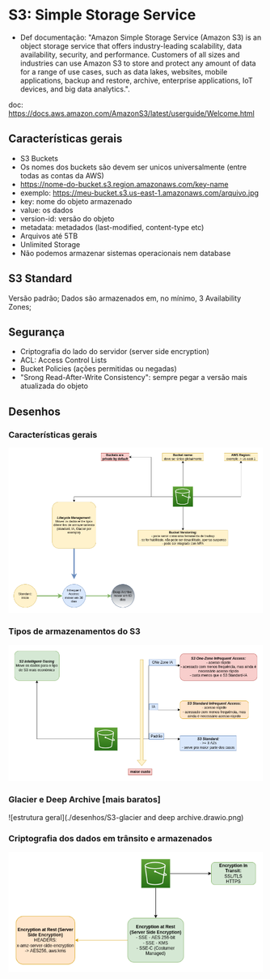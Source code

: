 # S3: Simple Storage Service

- Def documentação: "Amazon Simple Storage Service (Amazon S3) is an object storage service that offers industry-leading scalability, data availability, security, and performance. Customers of all sizes and industries can use Amazon S3 to store and protect any amount of data for a range of use cases, such as data lakes, websites, mobile applications, backup and restore, archive, enterprise applications, IoT devices, and big data analytics.".

doc: https://docs.aws.amazon.com/AmazonS3/latest/userguide/Welcome.html

## Características gerais

- S3 Buckets
- Os nomes dos buckets são devem ser unicos universalmente (entre todas as contas da AWS)
- https://nome-do-bucket.s3.region.amazonaws.com/key-name
- exemplo: https://meu-bucket.s3.us-east-1.amazonaws.com/arquivo.jpg
- key: nome do objeto armazenado
- value: os dados
- version-id: versão do objeto
- metadata: metadados (last-modified, content-type etc)
- Arquivos até 5TB
- Unlimited Storage
- Não podemos armazenar sistemas operacionais nem database

## S3 Standard

Versão padrão;
Dados são armazenados em, no mínimo, 3 Availability Zones;

## Segurança

- Criptografia do lado do servidor (server side encryption)
- ACL: Access Control Lists
- Bucket Policies (ações permitidas ou negadas)
- "Srong Read-After-Write Consistency": sempre pegar a versão mais atualizada do objeto

## Desenhos

### Características gerais

![estrutura geral](./desenhos/S3-s3.drawio.png)

### Tipos de armazenamentos do S3

![estrutura geral](./desenhos/S3-storage-classes.drawio.png)

### Glacier e Deep Archive [mais baratos]

![estrutura geral](./desenhos/S3-glacier and deep archive.drawio.png)

### Criptografia dos dados em trânsito e armazenados

![estrutura geral](./desenhos/S3-encryption.drawio.png)


